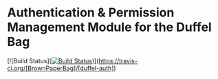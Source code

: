 Authentication & Permission Management Module for the Duffel Bag
===


[![Build Status]([![Build Status](https://travis-ci.org/[YOUR_GITHUB_USERNAME]/[YOUR_PROJECT_NAME].png)](https://travis-ci.org/[BrownPaperBag]/[duffel-auth]))](https://travis-ci.org/[BrownPaperBag]/[duffel-auth])

